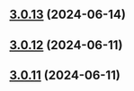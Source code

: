 ## [3.0.13](https://github.com/darrenhizon/Ajaxinate/compare/3.0.12...3.0.13) (2024-06-14)




## [3.0.12](https://github.com/darrenhizon/Ajaxinate/compare/3.0.11...3.0.12) (2024-06-11)




## [3.0.11](https://github.com/darrenhizon/Ajaxinate/compare/3.0.10...3.0.11) (2024-06-11)




